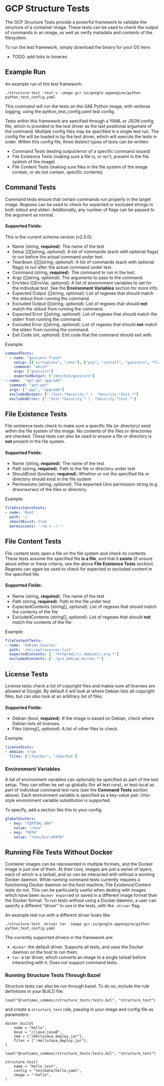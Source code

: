 GCP Structure Tests
====================

The GCP Structure Tests provide a powerful framework to validate the structure of a container image. These tests can be used to check the output of commands in an image, as well as verify metadata and contents of the filesystem.

To run the test framework, simply download the binary for your OS here:
- TODO: add links to binaries

## Example Run
An example run of the test framework:
```shell
./structure-test -test.v -image gcr.io/google-appengine/python python_test_config.yaml
```
This command will run the tests on the GAE Python image, with verbose logging, using the python_test_config.yaml test config.

Tests within this framework are specified through a YAML or JSON config file, which is provided to the test driver as the last positional argument of the command. Multiple config files may be specified in a single test run. The config file will be loaded in by the test driver, which will execute the tests in order. Within this config file, three distinct types of tests can be written:

- Command Tests (testing output/error of a specific command issued)
- File Existence Tests (making sure a file is, or isn't, present in the file system of the image)
- File Content Tests (making sure files in the file system of the image contain, or do not contain, specific contents)

## Command Tests
Command tests ensure that certain commands run properly in the target image. Regexes can be used to check for expected or excluded strings in both stdout and stderr. Additionally, any number of flags can be passed to the argument as normal.

#### Supported Fields:

This is the current schema version (v2.0.0).

- Name (string, **required**): The name of the test
- Setup ([][]string, *optional*): A list of commands (each with optional flags) to run before the actual command under test.
- Teardown ([][]string, *optional*): A list of commands (each with optional flags) to run after the actual command under test.
- Command (string, **required**): The command to run in the test.
- Args ([]string, *optional*): The arguments to pass to the command.
- EnvVars ([]EnvVar, *optional*): A list of environment variables to set for the individual test. See the **Environment Variables** section for more info.
- Expected Output ([]string, *optional*): List of regexes that should match the stdout from running the command.
- Excluded Output ([]string, *optional*): List of regexes that should **not** match the stdout from running the command.
- Expected Error ([]string, *optional*): List of regexes that should match the stderr from running the command.
- Excluded Error ([]string, *optional*): List of regexes that should **not** match the stderr from running the command.
- Exit Code (int, *optional*): Exit code that the command should exit with.

Example:
```yaml
commandTests:
  - name: "gunicorn flask"
    setup: [["virtualenv", "/env"], ["pip", "install", "gunicorn", "flask"]]
    command: "which"
    args: ["gunicorn"]
    expectedOutput: ["/env/bin/gunicorn"]
- name:  "apt-get upgrade"
  command: "apt-get"
  args: ["-qqs", "upgrade"]
  excludedOutput: [".*Inst.*Security.* | .*Security.*Inst.*"]
  excludedError: [".*Inst.*Security.* | .*Security.*Inst.*"]  
```


## File Existence Tests
File existence tests check to make sure a specific file (or directory) exist within the file system of the image. No contents of the files or directories are checked. These tests can also be used to ensure a file or directory is **not** present in the file system.

#### Supported Fields:

- Name (string, **required**): The name of the test
- Path (string, **required**): Path to the file or directory under test
- ShouldExist (boolean, **required**): Whether or not the specified file or directory should exist in the file system
- Permissions (string, *optional*): The expected Unix permission string (e.g.
  drwxrwxrwx) of the files or directory.

Example:
```yaml
fileExistenceTests:
- name: 'Root'
  path: '/'
  shouldExist: true
  permissions: '-rw-r--r--'
```

## File Content Tests
File content tests open a file on the file system and check its contents. These tests assume the specified file **is a file**, and that it **exists** (if unsure about either or these criteria, see the above **File Existence Tests** section). Regexes can again be used to check for expected or excluded content in the specified file.

#### Supported Fields:

- Name (string, **required**): The name of the test
- Path (string, **required**): Path to the file under test
- ExpectedContents (string[], *optional*): List of regexes that should match the contents of the file
- ExcludedContents (string[], *optional*): List of regexes that should **not** match the contents of the file

Example:
```yaml
fileContentTests:
- name: 'Debian Sources'
  path: '/etc/apt/sources.list'
  expectedContents: ['.*httpredir\\.debian\\.org.*']
  excludedContents: ['.*gce_debian_mirror.*']
```

## License Tests
License tests check a list of copyright files and makes sure all licenses are
allowed at Google. By default it will look at where Debian lists all copyright
files, but can also look at an arbitrary list of files.

#### Supported Fields:

- Debian (bool, **required**): If the image is based on Debian, check where
  Debian lists all licenses.
- Files (string[], *optional*): A list of other files to check.

Example:
```yaml
licenseTests:
- debian: true
  files: ["/foo/bar", "/baz/bat"]
```

### Environment Variables
A list of environment variables can optionally be specified as part of the test setup. They can either be set up globally (for all test runs), or test-local as part of individual command test runs (see the **Command Tests** section above). Each environment variable is specified as a key-value pair. Unix-style environment variable substitution is supported.

To specify, add a section like this to your config:

```yaml
globalEnvVars:
  - key: "VIRTUAL_ENV"
    value: "/env"
  - key: "PATH"
    value: "/env/bin:$PATH"
```


## Running File Tests Without Docker

Container images can be represented in multiple formats, and the Docker image is just one of them. At their core, images are just a series of layers, each of which is a tarball, and so can be interacted with without a working Docker daemon. While running command tests currently requires a functioning Docker daemon on the host machine, File Existence/Content tests do not. This can be particularly useful when dealing with images which have been `docker export`ed or saved in a different image format than the Docker format. To run tests without using a Docker daemon, a user can specify a different "driver" to use in the tests, with the `-driver` flag.

An example test run with a different driver looks like:
```shell
./structure-test -driver tar -image gcr.io/google-appengine/python python_test_config.yaml
```

The currently supported drivers in the framework are:
- `docker`: the default driver. Supports all tests, and uses the Docker daemon on the host to run them.
- `tar`: a tar driver, which converts an image to a single tarball before interacting with it. Does *not* support command tests.


### Running Structure Tests Through Bazel
Structure tests can also be run through bazel. To do so, include the rule definitions in your BUILD file:

```BUILD
load("@runtimes_common//structure_tests:tests.bzl", "structure_test")
```

and create a `structure_test` rule, passing in your image and config file as parameters:

```BUILD
docker_build(
    name = "hello",
    base = "//java:java8",
    cmd = ["/HelloJava_deploy.jar"],
    files = [":HelloJava_deploy.jar"],
)

load("@runtimes_common//structure_tests:tests.bzl", "structure_test")

structure_test(
    name = "hello_test",
    config = "testdata/hello.yaml",
    image = ":hello",
)
```